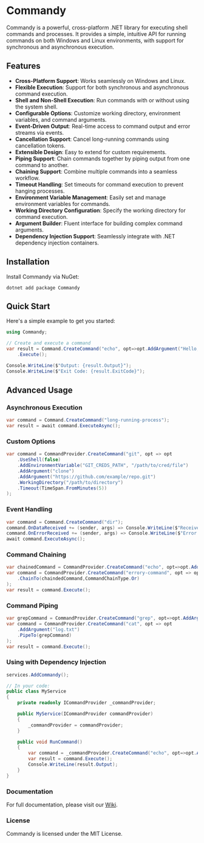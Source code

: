 # Commandy

Commandy is a powerful, cross-platform .NET library for executing shell commands and processes. It provides a simple, intuitive API for running commands on both Windows and Linux environments, with support for synchronous and asynchronous execution.

## Features

- **Cross-Platform Support**: Works seamlessly on Windows and Linux.
- **Flexible Execution**: Support for both synchronous and asynchronous command execution.
- **Shell and Non-Shell Execution**: Run commands with or without using the system shell.
- **Configurable Options**: Customize working directory, environment variables, and command arguments.
- **Event-Driven Output**: Real-time access to command output and error streams via events.
- **Cancellation Support**: Cancel long-running commands using cancellation tokens.
- **Extensible Design**: Easy to extend for custom requirements.
- **Piping Support**: Chain commands together by piping output from one command to another.
- **Chaining Support**: Combine multiple commands into a seamless workflow.
- **Timeout Handling**: Set timeouts for command execution to prevent hanging processes.
- **Environment Variable Management**: Easily set and manage environment variables for commands.
- **Working Directory Configuration**: Specify the working directory for command execution.
- **Argument Builder**: Fluent interface for building complex command arguments.
- **Dependency Injection Support**: Seamlessly integrate with .NET dependency injection containers.


## Installation

Install Commandy via NuGet:

```
dotnet add package Commandy
```

## Quick Start

Here's a simple example to get you started:

```csharp
using Commandy;

// Create and execute a command
var result = Command.CreateCommand("echo", opt=>opt.AddArgument("Hello, World!")
    .Execute();

Console.WriteLine($"Output: {result.Output}");
Console.WriteLine($"Exit Code: {result.ExitCode}");
```

## Advanced Usage

### Asynchronous Execution

```csharp
var command = Command.CreateCommand("long-running-process");
var result = await command.ExecuteAsync();
```

### Custom Options

```csharp
var command = CommandProvider.CreateCommand("git", opt => opt
    .UseShell(false)
    .AddEnvironmentVariable("GIT_CREDS_PATH", "/path/to/cred/file")
    .AddArgument("clone")
    .AddArgument("https://github.com/example/repo.git")
    .WorkingDirectory("/path/to/directory")
    .Timeout(TimeSpan.FromMinutes(5))
);
```

### Event Handling

```csharp
var command = Command.CreateCommand("dir");
command.OnDataReceived += (sender, args) => Console.WriteLine($"Received: {args.Data}");
command.OnErrorReceived += (sender, args) => Console.WriteLine($"Error: {args.Error}");
await command.ExecuteAsync();
```

### Command Chaining

```csharp
var chainedCommand = CommandProvider.CreateCommand("echo", opt=>opt.AddArgument("Has Error!");
var command = CommandProvider.CreateCommand("errory-command", opt => opt
    .ChainTo(chaindedCommand,CommandChainType.Or)
);
var result = command.Execute();
```

### Command Piping

```csharp
var grepCommand = CommandProvider.CreateCommand("grep", opt=>opt.AddArgument("error");
var command = CommandProvider.CreateCommand("cat", opt => opt
    .AddArgument("log.txt")
    .PipeTo(grepCommand)
);
var result = command.Execute();
```

### Using with Dependency Injection

```csharp
services.AddCommandy();

// In your code:
public class MyService
{
    private readonly ICommandProvider _commandProvider;

    public MyService(ICommandProvider commandProvider)
    {
        _commandProvider = commandProvider;
    }

    public void RunCommand()
    {
        var command = _commandProvider.CreateCommand("echo", opt=>opt.AddArgument("Hello from DI!");
        var result = command.Execute();
        Console.WriteLine(result.Output);
    }
}
```

### Documentation

For full documentation, please visit our [Wiki](/wiki).

### License

Commandy is licensed under the MIT License.
